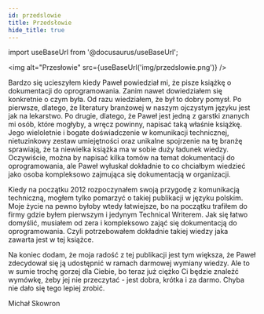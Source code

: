 ```yaml
---
id: przedslowie
title: Przedsłowie
hide_title: true
---
```


import useBaseUrl from '@docusaurus/useBaseUrl';

<img alt="Przesłowie" src={useBaseUrl('img/przedslowie.png')} />

Bardzo się ucieszyłem kiedy Paweł powiedział mi, że pisze książkę o dokumentacji do oprogramowania. Zanim nawet dowiedziałem się konkretnie o czym była. Od razu wiedziałem, że był to dobry pomysł. Po pierwsze, dlatego, że literatury branżowej w naszym ojczystym języku jest jak na lekarstwo. Po drugie, dlatego, że Paweł jest jedną z garstki znanych mi osób, które mogłyby, a wręcz powinny, napisać taką właśnie książkę. Jego wieloletnie i bogate doświadczenie w komunikacji technicznej, nietuzinkowy zestaw umiejętności oraz unikalne spojrzenie na tę branżę sprawiają, że ta niewielka książka ma w sobie duży ładunek wiedzy. Oczywiście, można by napisać kilka tomów na temat dokumentacji do oprogramowania, ale Paweł wyłuskał dokładnie to co chciałbym wiedzieć jako osoba kompleksowo zajmująca się dokumentacją w organizacji.

Kiedy na początku 2012 rozpoczynałem swoją przygodę z komunikacją techniczną, mogłem tylko pomarzyć o takiej publikacji w języku polskim. Moje życie na pewno byłoby wtedy łatwiejsze, bo na początku trafiłem do firmy gdzie byłem pierwszym i jedynym Technical Writerem. Jak się łatwo domyślić, musiałem od zera i kompleksowo zająć się dokumentacją do oprogramowania. Czyli potrzebowałem dokładnie takiej wiedzy jaka zawarta jest w tej książce.

Na koniec dodam, że moja radość z tej publikacji jest tym większa, że Paweł zdecydował się ją udostępnić w ramach darmowej wymiany wiedzy. Ale to w sumie trochę gorzej dla Ciebie, bo teraz już ciężko Ci będzie znaleźć wymówkę, żeby jej nie przeczytać - jest dobra, krótka i za darmo. Chyba nie dało się tego lepiej zrobić.

<div className="signature">Michał Skowron</div>